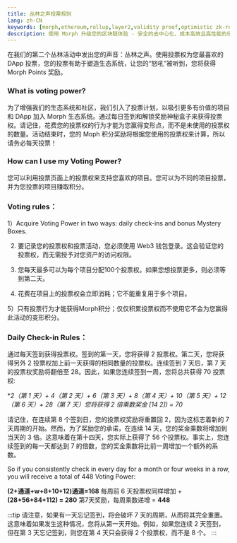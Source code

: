 ```yaml
---
title: 丛林之声投票规则
lang: zh-CN
keywords: [morph,ethereum,rollup,layer2,validity proof,optimistic zk-rollup]
description: 使用 Morph 升级您的区块链体验 - 安全的去中心化、成本高效且高性能的乐观 zk-rollup 解决方案。现在就试试吧！
---
```



在我们的第二个丛林活动中发出您的声音：丛林之声。使用投票权为您最喜欢的 DApp 投票，您的投票有助于塑造生态系统，让您的“怒吼”被听到，您将获得 Morph Points 奖励。

### What is voting power?

为了增强我们的生态系统和社区，我们引入了投票计划，以吸引更多有价值的项目和 DApp 加入 Morph 生态系统。通过每日签到和解锁奖励神秘盒子来获得投票权。请记住，花费您的投票权的行为才能为您赢得变形点，而不是未使用的投票权的数量。活动结束时，您的 Moph 积分奖励将根据您使用的投票权来计算，所以请务必每天投票！


### How can I use my Voting Power?

您可以利用投票页面上的投票权来支持您喜欢的项目。您可以为不同的项目投票，并为您投票的项目赚取积分。


### Voting rules：

1）Acquire Voting Power in two ways: daily check-ins and bonus Mystery Boxes.

2) 要记录您的投票权和投票活动，您必须使用 Web3 钱包登录。这会验证您的投票权，而无需授予对您资产的访问权限。

3) 您每天最多可以为每个项目分配100个投票权。如果您想投票更多，则必须等到第二天。

4) 花费在项目上的投票权会立即消耗；它不能重复用于多个项目。

5）只有投票行为才能获得Morph积分；仅仅积累投票权而不使用它不会为您赢得此活动的变形积分。


### Daily Check-in Rules：

通过每天签到获得投票权。签到的第一天，您将获得 2 投票权。第二天，您将获得另外 2 投票权加上前一天获得的相同数量的投票权。连续签到 7 天后，第 7 天的投票权奖励将翻倍至 28。因此，如果您连续签到一周，您将总共获得 70 投票权: 


**2（第 1 天）+ 4（第 2 天）+ 6（第 3 天）+ 8（第 4 天）+ 10（第 5 天）+ 12（第 6 天）+ 28（第 7 天）您将获得 2 倍乘数奖金 [14 *2]) = 70**

请记住，在连续第 8 个签到日，您的投票权奖励将重置回 2，因为这标志着新的 7 天周期的开始。然而，为了奖励您的承诺，在连续 14 天，您的奖金乘数将增加到当天的 3 倍。这意味着在第十四天，您实际上获得了 56 个投票权。事实上，您连续签到的每一天都达到 7 的倍数，您的奖金乘数将比前一周增加一个额外的系数。

So if you consistently check in every day for a month or four weeks in a row, you will receive a total of 448 Voting Power: 

**(2+通道+w+8+10+12)通道=168**
每周前 6 天投票权同样增加
+
**(28+56+84+112) = 280** 第7天奖励，每周乘数递增
= **448**

:::tip
请注意，如果有一天忘记签到，将会破坏 7 天的周期，从而将其完全重置。这意味着如果发生这种情况，您将从第一天开始。例如，如果您连续 2 天签到，但在第 3 天忘记签到，则您在第 4 天只会获得 2 个投票权，而不是 8 个。
:::
